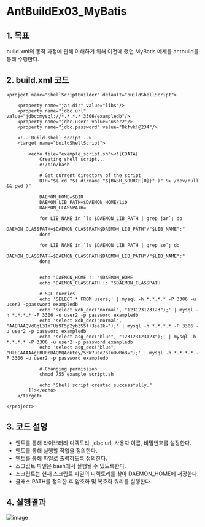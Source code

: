 # AntBuildEx03_MyBatis

## 1.	목표

build.xml의 동작 과정에 관해 이해하기 위해 이전에 했던 MyBatis 예제를 antbuild를 통해 수행한다. 

## 2.	build.xml 코드

```
<project name="ShellScriptBuilder" default="buildShellScript">

    <property name="jar.dir" value="libs"/>
    <property name="jdbc.url" value="jdbc:mysql://*.*.*.*:3306/exampledb"/>
    <property name="jdbc.user" value="user2"/>
    <property name="jdbc.password" value="Dkfvk!@234"/>

    <!-- Build shell script -->
    <target name="buildShellScript">
        
        <echo file="example_script.sh"><![CDATA[
            Creating shell script...
            #!/bin/bash

            # Get current directory of the script
            DIR="$( cd "$( dirname "${BASH_SOURCE[0]}" )" &> /dev/null && pwd )"

            DAEMON_HOME=$DIR
            DAEMON_LIB_PATH=$DAEMON_HOME/lib
            DAEMON_CLASSPATH=

            for LIB_NAME in `ls $DAEMON_LIB_PATH | grep jar`; do
                DAEMON_CLASSPATH=$DAEMON_CLASSPATH$DAEMON_LIB_PATH"/"$LIB_NAME":"
            done
        	
        	for LIB_NAME in `ls $DAEMON_LIB_PATH | grep so`; do
        	        DAEMON_CLASSPATH=$DAEMON_CLASSPATH$DAEMON_LIB_PATH"/"$LIB_NAME":"
        	done


            echo "DAEMON_HOME :: "$DAEMON_HOME
            echo "DAEMON_CLASSPATH :: "$DAEMON_CLASSPATH

            # SQL queries
            echo 'SELECT * FROM users;' | mysql -h *.*.*.* -P 3306 -u user2 -ppassword exampledb
            echo 'select xdb_enc("normal", "123123123123");' | mysql -h *.*.*.* -P 3306 -u user2 -p password exampledb
            echo 'select xdb_dec("normal", "AAERAAQVd0qL31mTUi9F5p2ybZS5f+3seIk=");' | mysql -h *.*.*.* -P 3306 -u user2 -p password exampledb
            echo 'select asg_enc("blue", "123123123123");' | mysql -h *.*.*.* -P 3306 -u user2 -p password exampledb
            echo 'select asg_dec("blue", "HzECAAAAAgFBU0cDAQMQAo6tey/55W7uso76JuDwRn8=");' | mysql -h *.*.*.* -P 3306 -u user2 -p password exampledb

            # Changing permission
            chmod 755 example_script.sh

            echo "Shell script created successfully."
        ]]></echo>
    </target>

</project>
```

## 3.	코드 설명 
-	<property>엔트를 통해 라이브러리 디렉토리, jdbc url, 사용자 이름, 비밀번호를 설정한다.
-	<target> 엔트를 통해 실행할 작업을 정의한다. 
-	<echo>엔트를 통해 파일로 출력하도록 정의한다. 
-	스크립트 파일은 bash에서 실행될 수 있도록한다.
-	스크립트는 현재 스크립트 파일의 디렉토리를 찾아 DAEMON_HOME에 저장한다.
-	클래스 PATH를 정의한 후 암호화 및 복호화 쿼리를 실행한다.
## 4.	실행결과
 ![image](https://github.com/auspicious0/AntBuildEx03_MyBatis/assets/108572025/3343aeef-654d-4b07-98c4-38ab46da8f3d)


